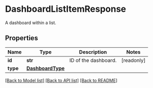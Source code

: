 # DashboardListItemResponse

A dashboard within a list.

## Properties

| Name     | Type                                  | Description          | Notes      |
| -------- | ------------------------------------- | -------------------- | ---------- |
| **id**   | **str**                               | ID of the dashboard. | [readonly] |
| **type** | [**DashboardType**](DashboardType.md) |                      |

[[Back to Model list]](README.md#documentation-for-models) [[Back to API list]](README.md#documentation-for-api-endpoints) [[Back to README]](README.md)
